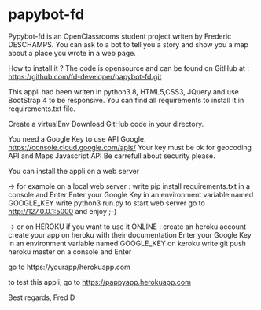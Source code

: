 # papybot-fd

Pypybot-fd is an OpenClassrooms student project writen by Frederic DESCHAMPS.
You can ask to a bot to tell you a story and show you a map about a place you wrote in a web page.

How to install it ?
The code is opensource and can be found on GitHub at : https://github.com/fd-developer/papybot-fd.git

This appli had been writen in python3.8, HTML5,CSS3, JQuery and use BootStrap 4 to be responsive. You can find all requirements to install it in requirements.txt file.

Create a virtualEnv 
Download GitHub code in your directory.

You need a Google Key to use API Google. https://console.cloud.google.com/apis/
Your key must be ok for geocoding API and Maps Javascript API
Be carrefull about security please.


You can install the appli on a web server

-> for example on a local web server :
write  pip install requirements.txt  in a console and Enter
Enter your Google Key in an environment variable named  GOOGLE_KEY
write  python3 run.py  to start web server
go to  http://127.0.0.1:5000   and enjoy ;-) 

-> or on HEROKU if you want to use it ONLINE :
create an heroku account
create your app on heroku with their documentation
Enter your Google Key in an environment variable named  GOOGLE_KEY on keroku
write   git push heroku master   on a console and Enter 

go to   https://yourapp/herokuapp.com

to test this appli, go to    https://pappyapp.herokuapp.com

Best regards,
Fred D

